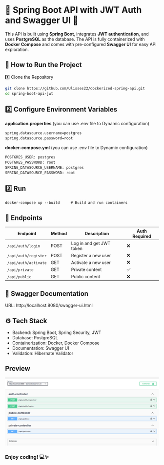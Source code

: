 # 🌟 Spring Boot API with JWT Auth and Swagger UI 🚀

This API is built using **Spring Boot**, integrates **JWT authentication**, and uses **PostgreSQL** as the database.
The API is fully containerized with **Docker Compose** and comes with pre-configured **Swagger UI** for easy API exploration.

## 🚀 How to Run the Project
1️⃣ Clone the Repository

```bash
git clone https://github.com/Ulisses22/dockerized-spring-api.git
cd spring-boot-api-jwt

```
## 2️⃣ Configure Environment Variables
**application.properties** (you can use .env file to Dynamic configuration)

```bash
spring.datasource.username=postgres
spring.datasource.password=root
```

**docker-compose.yml** (you can use .env file to Dynamic configuration)
```bash
POSTGRES_USER: postgres
POSTGRES_PASSWORD: root
SPRING_DATASOURCE_USERNAME: postgres
SPRING_DATASOURCE_PASSWORD: root
```

## 2️⃣ Run

```
docker-compose up --build     # Build and run containers
```

## 📜 Endpoints

| Endpoint             | Method | Description              | Auth Required |
|----------------------|--------|--------------------------|---------------|
| `/api/auth/login`    | POST   | Log in and get JWT token | ❌            |
| `/api/auth/register` | POST   | Register a new user      | ❌            |
| `/api/auth/activate` | GET    | Activate a new user      | ❌            |
| `/api/private`       | GET    | Private content          | ✅            |
| `/api/public`        | GET    | Public content           | ❌            |

## 📜 Swagger Documentation
URL: http://localhost:8080/swagger-ui.html

## ⚙️ Tech Stack

- Backend: Spring Boot, Spring Security, JWT
- Database: PostgreSQL
- Containerization: Docker, Docker Compose
- Documentation: Swagger UI
- Validation: Hibernate Validator

## Preview

![alt text](https://github.com/Ulisses22/dockerized-spring-api/blob/b60507be7857256a893c3a62ada59d66ed8c3dc0/Screenshot.png?raw=true)


### Enjoy coding! 💻✨
